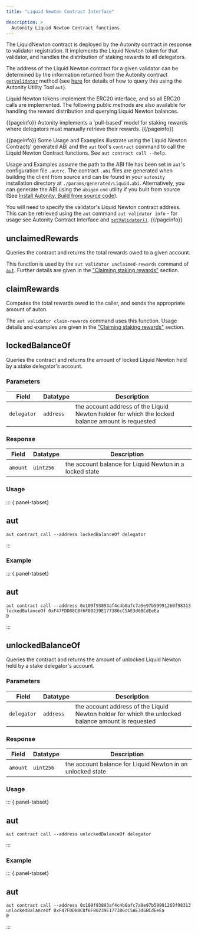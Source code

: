 ```yaml
---
title: "Liquid Newton Contract Interface"

description: >
  Autonity Liquid Newton Contract functions
---
```


The LiquidNewton contract is deployed by the Autonity contract in response to validator registration.  It implements the Liquid Newton token for that validator, and handles the distribution of staking rewards to all delegators.

The address of the Liquid Newton contract for a given validator can be determined by the information returned from the Autonity contract [`getValidator`](/reference/api/aut/#getvalidator) method (see [here](/delegators/transfer-lntn/) for details of how to query this using the Autonity Utility Tool `aut`).

Liquid Newton tokens implement the ERC20 interface, and so all ERC20 calls are implemented.  The following public methods are also available for handling the reward distribution and querying Liquid Newton balances.

{{pageinfo}}
Autonity implements a 'pull-based' model for staking rewards where delegators must manually retrieve their rewards.
{{/pageinfo}}

{{pageinfo}}
Some Usage and Examples illustrate using the Liquid Newton  Contracts' generated ABI and the `aut` tool's `contract` command to call the Liquid Newton Contract functions. See `aut contract call --help`.

Usage and Examples assume the path to the ABI file has been set in `aut`'s configuration file `.autrc`. The contract `.abi` files are generated when building the client from source and can be found in your `autonity` installation directory at `./params/generated/Liquid.abi`. Alternatively, you can generate the ABI using the `abigen` `cmd` utility if you built from source (See [Install Autonity, Build from source code](/node-operators/install-aut/#install-source)).

You will need to specify the validator's Liquid Newton contract address. This can be retrieved using the `aut` command `aut validator info` - for usage see Autonity Contract Interface and [`getValidator()`](/reference/api/aut/#getvalidator).
{{/pageinfo}}

## unclaimedRewards

Queries the contract and returns the total rewards owed to a given account.

This function is used by the `aut validator unclaimed-rewards` command of [`aut`](/account-holders/setup-aut/).  Further details are given in the ["Claiming staking rewards"](/delegators/claim-rewards/#get-reward-balance) section.

## claimRewards

Computes the total rewards owed to the caller, and sends the appropriate amount of auton.

The `aut validator claim-rewards` command uses this function.  Usage details and examples are given in the ["Claiming staking rewards"](/delegators/claim-rewards/#claim-rewards) section.

##  lockedBalanceOf

Queries the contract and returns the amount of locked Liquid Newton held by a stake delegator's account.

### Parameters
   
| Field | Datatype | Description |
| --| --| --| 
| `delegator ` | `address` | the account address of the Liquid Newton holder for which the locked balance amount is requested |

### Response

| Field | Datatype | Description |
| --| --| --|
| `amount` |  `uint256`  | the account balance for Liquid Newton in a locked state |

### Usage

::: {.panel-tabset}
## aut
``` {.aut}
aut contract call --address lockedBalanceOf delegator
```
:::

### Example

::: {.panel-tabset}
## aut
``` {.aut}
aut contract call --address 0x109f93893af4c4b0afc7a9e97b59991260f98313  lockedBalanceOf 0xF47FDD88C8f6F80239E177386cC5AE3d6BCdEeEa
0
```
:::


##  unlockedBalanceOf

Queries the contract and returns the amount of unlocked Liquid Newton held by a stake delegator's account.

### Parameters
   
| Field | Datatype | Description |
| --| --| --| 
| `delegator ` | `address` | the account address of the Liquid Newton holder for which the unlocked balance amount is requested |

### Response

| Field | Datatype | Description |
| --| --| --|
| `amount` |  `uint256`  | the account balance for Liquid Newton in an unlocked state |

### Usage

::: {.panel-tabset}
## aut
``` {.aut}
aut contract call --address unlockedBalanceOf delegator
```
:::

### Example

::: {.panel-tabset}
## aut
``` {.aut}
aut contract call --address 0x109f93893af4c4b0afc7a9e97b59991260f98313 unlockedBalanceOf 0xF47FDD88C8f6F80239E177386cC5AE3d6BCdEeEa
0
```
:::
